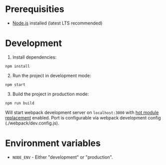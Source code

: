 # Prerequisities
- [Node.js](https://nodejs.org/en/) installed (latest LTS recommended)

# Development

1. Install dependencies:
```
npm install
```
2. Run the project in development mode:
```
npm start
```
3. Build the project in production mode:
```
npm run build
```

Will start webpack development server on ```localhost:3000``` with [hot module replacement](https://webpack.js.org/concepts/hot-module-replacement/) enabled. Port is configurable via webpack development config (./webpack/dev.config.js).

# Environment variables

- ```NODE_ENV``` - Either "development" or "production".

